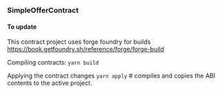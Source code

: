 ### SimpleOfferContract


#### To update

This contract project uses forge foundry for builds https://book.getfoundry.sh/reference/forge/forge-build

Compiling contracts:
`yarn build`

Applying the contract changes
`yarn apply` # compiles and copies the ABI contents to the active project.


